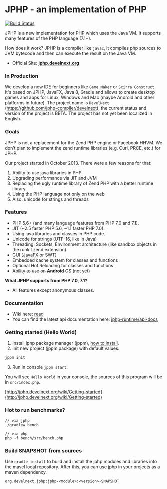 JPHP - an implementation of PHP
===============================

[![Build Status](https://travis-ci.org/jphp-compiler/jphp.svg?branch=master)](https://travis-ci.org/jphp-compiler/jphp)

JPHP is a new implementation for PHP which uses the Java VM. It supports many features of the PHP language (7.1+).

How does it work? JPHP is a compiler like `javac`, it compiles php sources to JVM bytecode and then
can execute the result on the Java VM.

- Official Site: **[jphp.develnext.org](http://jphp.develnext.org/)**

### In Production

We develop a new IDE for beginners like `Game Maker` or `Scirra Construct`. It's based on JPHP, JavaFX, Java 8, Gradle and allows to create desktop games and apps for Linux, Windows and Mac (maybe Android and other platforms in future). The project name is `DevelNext` (https://github.com/jphp-compiler/develnext), the current status and version of the project is BETA. The project has not yet been localized in English. 

### Goals

JPHP is not a replacement for the Zend PHP engine or Facebook HHVM. We don’t plan to implement the zend runtime libraries (e.g. Curl, PRCE, etc.) for JPHP.

Our project started in October 2013. There were a few reasons for that:

1. Ability to use java libraries in PHP
2. Upgrading performance via JIT and JVM
3. Replacing the ugly runtime library of Zend PHP with a better runtime library.
4. Using the PHP language not only on the web
5. Also: unicode for strings and threads

### Features

+ PHP 5.6+ (and many language features from PHP 7.0 and 7.1).
+ JIT (~2.5 faster PHP 5.6, ~1.1 faster PHP 7.0).
+ Using java libraries and classes in PHP code.
+ Unicode for strings (UTF-16, like in Java)
+ Threading, Sockets, Environment architecture (like sandbox objects in the runkit zend extension).
+ GUI ([JavaFX](exts/jphp-gui-ext/api-docs) or [SWT](https://github.com/jphp-compiler/jphp-swt-ext))
+ Embedded cache system for classes and functions
+ Optional Hot Reloading for classes and functions
+ ~~Ability to use on **Android** OS~~ (not yet)

**What JPHP supports from PHP 7.0, 7.1?**
+ All features except anonymous classes.

### Documentation

- Wiki here: [read](http://jphp.develnext.org/wiki/)
- You can find the latest api documentation here: [jphp-runtime/api-docs](jphp-runtime/api-docs)

### Getting started (Hello World)

1. Install jphp package manager (jppm), [how to install](packager/).
2. Init new project (jppm package) with default values:
```bash
jppm init
```
3. Run in console `jppm start`.

You will see `Hello World` in your console, the sources of this program will be in `src/index.php`.

[http://jphp.develnext.org/wiki/Getting-started](http://jphp.develnext.org/wiki/Getting-started)

### Hot to run benchmarks?

```
// via jphp
./gradlew bench

// via php
php -f bench/src/bench.php
```

### Build SNAPSHOT from sources

Use `gradle install` to build and install the jphp modules and libraries into the mavel local repository. After this, you can use jphp in your projects as a maven dependency.

`org.develnext.jphp:jphp-<module>:<version>-SNAPSHOT`
